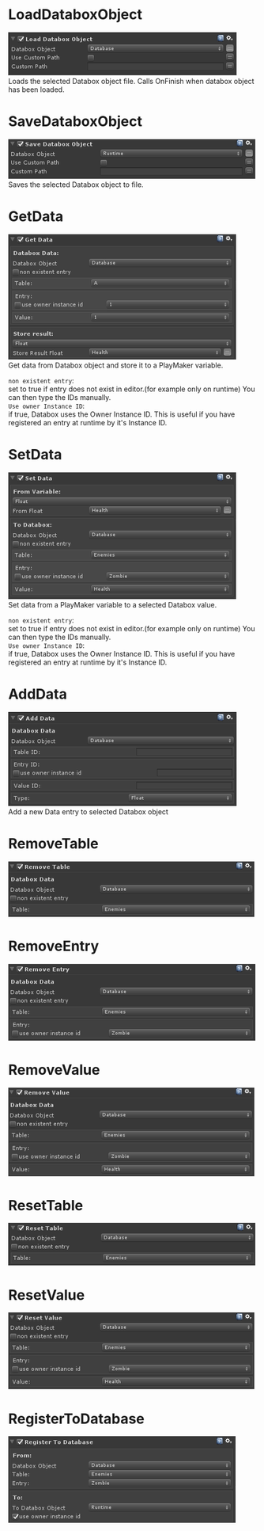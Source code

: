 # LoadDataboxObject
![loaddataboxobject](img/actionLoadDataboxObject.png)  
Loads the selected Databox object file. Calls OnFinish when databox object has been loaded.  
  
# SaveDataboxObject
![saveDataboxObject](img/actionSaveDataboxObject.png)  
Saves the selected Databox object to file.  
  
# GetData
![getdata](img/actionGetData.png)  
Get data from Databox object and store it to a PlayMaker variable.  
  
`non existent entry`:  
set to true if entry does not exist in editor.(for example only on runtime) You can then type the IDs manually.  
`Use owner Instance ID`:  
if true, Databox uses the Owner Instance ID. This is useful if you have registered an entry at runtime by it's Instance ID.  
  
# SetData
![setData](img/actionSetData.png)  
Set data from a PlayMaker variable to a selected Databox value.

`non existent entry`:  
set to true if entry does not exist in editor.(for example only on runtime) You can then type the IDs manually.  
`Use owner Instance ID`:  
if true, Databox uses the Owner Instance ID. This is useful if you have registered an entry at runtime by it's Instance ID.  
  
# AddData
![addData](img/actionAddData.png)  
Add a new Data entry to selected Databox object


  
# RemoveTable
![removeTable](img/actionRemoveTable.png)  
  
# RemoveEntry
![removeEntry](img/actionRemoveEntry.png)  
  
# RemoveValue
![removeValue](img/actionRemoveValue.png)  
  
# ResetTable
![resetTable](img/actionResetTable.png)  
  
# ResetValue
![resetValue](img/actionResetValue.png)  
  
# RegisterToDatabase
![registerDatabase](img/actionRegisterToDatabase.png)  
  
